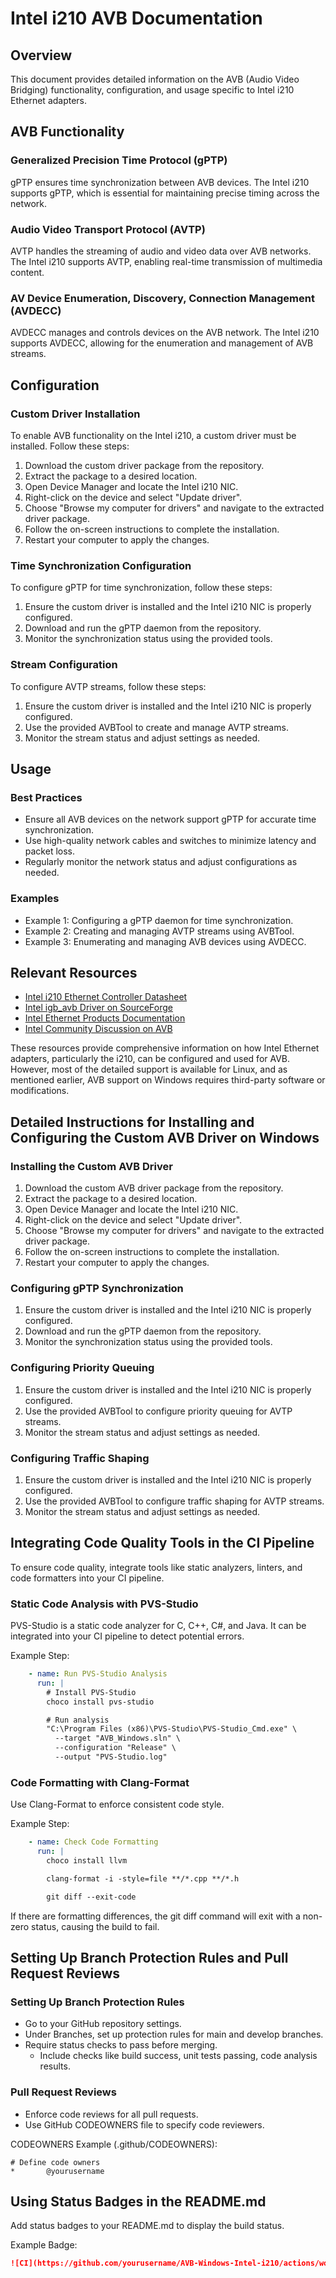 # Intel i210 AVB Documentation

## Overview

This document provides detailed information on the AVB (Audio Video Bridging) functionality, configuration, and usage specific to Intel i210 Ethernet adapters.

## AVB Functionality

### Generalized Precision Time Protocol (gPTP)
gPTP ensures time synchronization between AVB devices. The Intel i210 supports gPTP, which is essential for maintaining precise timing across the network.

### Audio Video Transport Protocol (AVTP)
AVTP handles the streaming of audio and video data over AVB networks. The Intel i210 supports AVTP, enabling real-time transmission of multimedia content.

### AV Device Enumeration, Discovery, Connection Management (AVDECC)
AVDECC manages and controls devices on the AVB network. The Intel i210 supports AVDECC, allowing for the enumeration and management of AVB streams.

## Configuration

### Custom Driver Installation
To enable AVB functionality on the Intel i210, a custom driver must be installed. Follow these steps:

1. Download the custom driver package from the repository.
2. Extract the package to a desired location.
3. Open Device Manager and locate the Intel i210 NIC.
4. Right-click on the device and select "Update driver".
5. Choose "Browse my computer for drivers" and navigate to the extracted driver package.
6. Follow the on-screen instructions to complete the installation.
7. Restart your computer to apply the changes.

### Time Synchronization Configuration
To configure gPTP for time synchronization, follow these steps:

1. Ensure the custom driver is installed and the Intel i210 NIC is properly configured.
2. Download and run the gPTP daemon from the repository.
3. Monitor the synchronization status using the provided tools.

### Stream Configuration
To configure AVTP streams, follow these steps:

1. Ensure the custom driver is installed and the Intel i210 NIC is properly configured.
2. Use the provided AVBTool to create and manage AVTP streams.
3. Monitor the stream status and adjust settings as needed.

## Usage

### Best Practices
- Ensure all AVB devices on the network support gPTP for accurate time synchronization.
- Use high-quality network cables and switches to minimize latency and packet loss.
- Regularly monitor the network status and adjust configurations as needed.

### Examples
- Example 1: Configuring a gPTP daemon for time synchronization.
- Example 2: Creating and managing AVTP streams using AVBTool.
- Example 3: Enumerating and managing AVB devices using AVDECC.

## Relevant Resources

- [Intel i210 Ethernet Controller Datasheet](https://www.intel.com/content/www/us/en/ethernet-products/controllers/i210-ethernet-controller-datasheet.html)
- [Intel igb_avb Driver on SourceForge](https://sourceforge.net/projects/e1000/files/igb%20avb%20driver/)
- [Intel Ethernet Products Documentation](https://www.intel.com/content/www/us/en/ethernet-products/ethernet-products-documentation.html)
- [Intel Community Discussion on AVB](https://community.intel.com/t5/Ethernet-Products/AVB/td-p/)

These resources provide comprehensive information on how Intel Ethernet adapters, particularly the i210, can be configured and used for AVB. However, most of the detailed support is available for Linux, and as mentioned earlier, AVB support on Windows requires third-party software or modifications.

## Detailed Instructions for Installing and Configuring the Custom AVB Driver on Windows

### Installing the Custom AVB Driver

1. Download the custom AVB driver package from the repository.
2. Extract the package to a desired location.
3. Open Device Manager and locate the Intel i210 NIC.
4. Right-click on the device and select "Update driver".
5. Choose "Browse my computer for drivers" and navigate to the extracted driver package.
6. Follow the on-screen instructions to complete the installation.
7. Restart your computer to apply the changes.

### Configuring gPTP Synchronization

1. Ensure the custom driver is installed and the Intel i210 NIC is properly configured.
2. Download and run the gPTP daemon from the repository.
3. Monitor the synchronization status using the provided tools.

### Configuring Priority Queuing

1. Ensure the custom driver is installed and the Intel i210 NIC is properly configured.
2. Use the provided AVBTool to configure priority queuing for AVTP streams.
3. Monitor the stream status and adjust settings as needed.

### Configuring Traffic Shaping

1. Ensure the custom driver is installed and the Intel i210 NIC is properly configured.
2. Use the provided AVBTool to configure traffic shaping for AVTP streams.
3. Monitor the stream status and adjust settings as needed.

## Integrating Code Quality Tools in the CI Pipeline

To ensure code quality, integrate tools like static analyzers, linters, and code formatters into your CI pipeline.

### Static Code Analysis with PVS-Studio

PVS-Studio is a static code analyzer for C, C++, C#, and Java. It can be integrated into your CI pipeline to detect potential errors.

Example Step:

```yaml
    - name: Run PVS-Studio Analysis
      run: |
        # Install PVS-Studio
        choco install pvs-studio

        # Run analysis
        "C:\Program Files (x86)\PVS-Studio\PVS-Studio_Cmd.exe" \
          --target "AVB_Windows.sln" \
          --configuration "Release" \
          --output "PVS-Studio.log"
```

### Code Formatting with Clang-Format

Use Clang-Format to enforce consistent code style.

Example Step:

```yaml
    - name: Check Code Formatting
      run: |
        choco install llvm

        clang-format -i -style=file **/*.cpp **/*.h

        git diff --exit-code
```

If there are formatting differences, the git diff command will exit with a non-zero status, causing the build to fail.

## Setting Up Branch Protection Rules and Pull Request Reviews

### Setting Up Branch Protection Rules

- Go to your GitHub repository settings.
- Under Branches, set up protection rules for main and develop branches.
- Require status checks to pass before merging.
  - Include checks like build success, unit tests passing, code analysis results.

### Pull Request Reviews

- Enforce code reviews for all pull requests.
- Use GitHub CODEOWNERS file to specify code reviewers.

CODEOWNERS Example (.github/CODEOWNERS):

```
# Define code owners
*       @yourusername
```

## Using Status Badges in the README.md

Add status badges to your README.md to display the build status.

Example Badge:

```markdown
![CI](https://github.com/yourusername/AVB-Windows-Intel-i210/actions/workflows/ci.yml/badge.svg)
```
